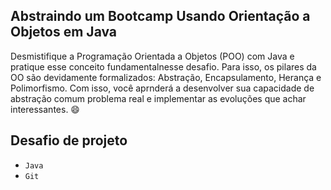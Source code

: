 ## Abstraindo um Bootcamp Usando Orientação a Objetos em Java

Desmistifique a Programação Orientada a Objetos (POO) com Java e pratique esse conceito fundamentalnesse desafio. Para isso, os pilares da OO são devidamente formalizados: Abstração, Encapsulamento, Herança e Polimorfismo. Com isso, você aprnderá a desenvolver sua capacidade de abstração comum problema real e implementar as evoluções que achar interessantes. :smile:

## Desafio de projeto

- `Java`
- `Git`